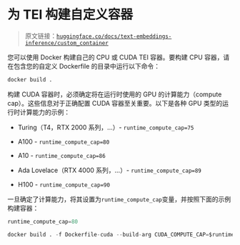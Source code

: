 # 为 TEI 构建自定义容器

> 原文链接：[`huggingface.co/docs/text-embeddings-inference/custom_container`](https://huggingface.co/docs/text-embeddings-inference/custom_container)

您可以使用 Docker 构建自己的 CPU 或 CUDA TEI 容器。要构建 CPU 容器，请在包含您的自定义 Dockerfile 的目录中运行以下命令：

```py
docker build .
```

构建 CUDA 容器时，必须确定将在运行时使用的 GPU 的计算能力（compute cap）。这些信息对于正确配置 CUDA 容器至关重要。以下是各种 GPU 类型的运行时计算能力的示例：

+   Turing（T4，RTX 2000 系列，...）- `runtime_compute_cap=75`

+   A100 - `runtime_compute_cap=80`

+   A10 - `runtime_compute_cap=86`

+   Ada Lovelace（RTX 4000 系列，...）- `runtime_compute_cap=89`

+   H100 - `runtime_compute_cap=90`

一旦确定了计算能力，将其设置为`runtime_compute_cap`变量，并按照下面的示例构建容器：

```py
runtime_compute_cap=80

docker build . -f Dockerfile-cuda --build-arg CUDA_COMPUTE_CAP=$runtime_compute_cap
```
